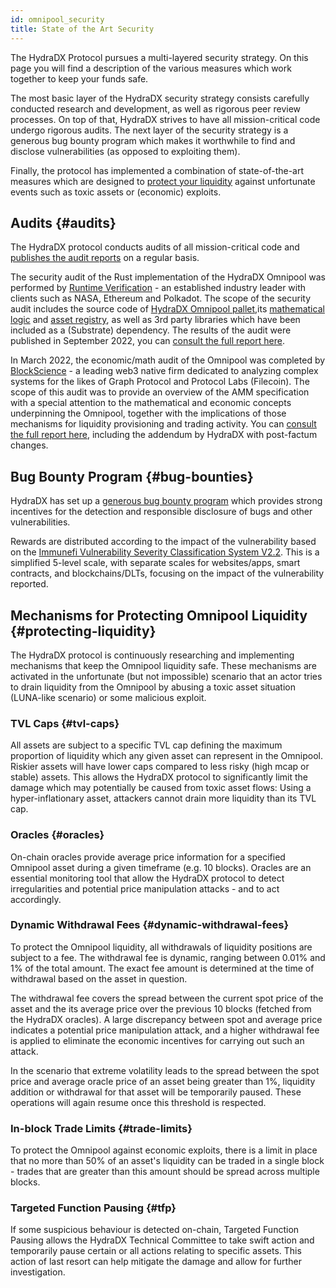 ```yaml
---
id: omnipool_security
title: State of the Art Security
---
```


The HydraDX Protocol pursues a multi-layered security strategy. On this page you will find a description of the various measures which work together to keep your funds safe.

The most basic layer of the HydraDX security strategy consists carefully conducted research and development, as well as rigorous peer review processes. On top of that, HydraDX strives to have all mission-critical code undergo rigorous audits. The next layer of the security strategy is a generous bug bounty program which makes it worthwhile to find and disclose vulnerabilities (as opposed to exploiting them).

Finally, the protocol has implemented a combination of state-of-the-art measures which are designed to [protect your liquidity](https://docs.hydradx.io/omnipool_security#protecting-liquidity) against unfortunate events such as toxic assets or (economic) exploits.

## Audits {#audits}

The HydraDX protocol conducts audits of all mission-critical code and [publishes the audit reports](https://github.com/galacticcouncil/HydraDX-audit-reports) on a regular basis. 

The security audit of the Rust implementation of the HydraDX Omnipool was performed by [Runtime Verification](https://runtimeverification.com/) - an established industry leader with clients such as NASA, Ethereum and Polkadot. The scope of the security audit includes the source code of [HydraDX Omnipool pallet](https://github.com/galacticcouncil/HydraDX-node/blob/master/pallets/omnipool/src/),its [mathematical logic](https://github.com/galacticcouncil/HydraDX-math/tree/main/src/omnipool) and [asset registry](https://github.com/galacticcouncil/warehouse/tree/main/asset-registry), as well as 3rd party libraries which have been included as a (Substrate) dependency. The results of the audit were published in September 2022, you can [consult the full report here](https://github.com/galacticcouncil/HydraDX-audit-reports/blob/main/220907-Runtime-Verification-Security-Audit.pdf).

In March 2022, the economic/math audit of the Omnipool was completed by [BlockScience](https://block.science/) - a leading web3 native firm dedicated to analyzing complex systems for the likes of Graph Protocol and Protocol Labs (Filecoin). The scope of this audit was to provide an overview of the AMM specification with a special attention to the mathematical and economic concepts underpinning the Omnipool, together with the implications of those mechanisms for liquidity provisioning and trading activity. You can [consult the full report here](https://github.com/galacticcouncil/HydraDX-audit-reports/blob/main/220322-BlockScience-Omnipool-Report%2Baddendum-by-HydraDX.pdf), including the addendum by HydraDX with post-factum changes.

## Bug Bounty Program {#bug-bounties}

HydraDX has set up a [generous bug bounty program](https://immunefi.com/bounty/hydradx/) which provides strong incentives for the detection and responsible disclosure of bugs and other vulnerabilities. 

Rewards are distributed according to the impact of the vulnerability based on the [Immunefi Vulnerability Severity Classification System V2.2](https://immunefi.com/immunefi-vulnerability-severity-classification-system-v2-2/). This is a simplified 5-level scale, with separate scales for websites/apps, smart contracts, and blockchains/DLTs, focusing on the impact of the vulnerability reported.

## Mechanisms for Protecting Omnipool Liquidity {#protecting-liquidity}

The HydraDX protocol is continuously researching and implementing mechanisms that keep the Omnipool liquidity safe. These mechanisms are activated in the unfortunate (but not impossible) scenario that an actor tries to drain liquidity from the Omnipool by abusing a toxic asset situation (LUNA-like scenario) or some malicious exploit.

### TVL Caps {#tvl-caps}

All assets are subject to a specific TVL cap defining the maximum proportion of liquidity which any given asset can represent in the Omnipool. Riskier assets will have lower caps compared to less risky (high mcap or stable) assets. This allows the HydraDX protocol to significantly limit the damage which may potentially be caused from toxic asset flows: Using a hyper-inflationary asset, attackers cannot drain more liquidity than its TVL cap.

### Oracles {#oracles}

On-chain oracles provide average price information for a specified Omnipool asset during a given timeframe (e.g. 10 blocks). Oracles are an essential monitoring tool that allow the HydraDX protocol to detect irregularities and potential price manipulation attacks - and to act accordingly.

### Dynamic Withdrawal Fees {#dynamic-withdrawal-fees}

To protect the Omnipool liquidity, all withdrawals of liquidity positions are subject to a fee. The withdrawal fee is dynamic, ranging between 0.01% and 1% of the total amount. The exact fee amount is determined at the time of withdrawal based on the asset in question.

The withdrawal fee covers the spread between the current spot price of the asset and the its average price over the previous 10 blocks (fetched from the HydraDX oracles). A large discrepancy between spot and average price indicates a potential price manipulation attack, and a higher withdrawal fee is applied to eliminate the economic incentives for carrying out such an attack.

In the scenario that extreme volatility leads to the spread between the spot price and average oracle price of an asset being greater than 1%, liquidity addition or withdrawal for that asset will be temporarily paused. These operations will again resume once this threshold is respected.

### In-block Trade Limits {#trade-limits}

To protect the Omnipool against economic exploits, there is a limit in place that no more than 50% of an asset's liquidity can be traded in a single block - trades that are greater than this amount should be spread across multiple blocks.

### Targeted Function Pausing {#tfp}

If some suspicious behaviour is detected on-chain, Targeted Function Pausing allows the HydraDX Technical Committee to take swift action and temporarily pause certain or all actions relating to specific assets. This action of last resort can help mitigate the damage and allow for further investigation.
